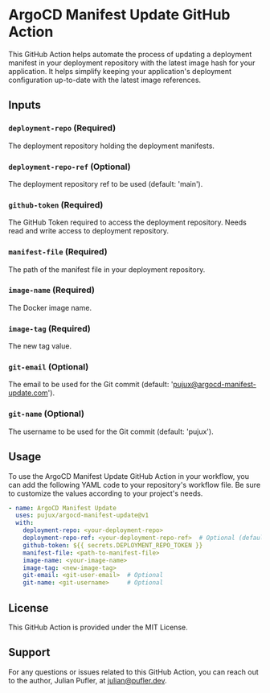 # ArgoCD Manifest Update GitHub Action
This GitHub Action helps automate the process of updating a deployment manifest in your deployment repository with the latest image hash for your application. It helps simplify keeping your application's deployment configuration up-to-date with the latest image references.

## Inputs

### `deployment-repo` (Required)
The deployment repository holding the deployment manifests.

### `deployment-repo-ref` (Optional)
The deployment repository ref to be used (default: 'main').

### `github-token` (Required)
The GitHub Token required to access the deployment repository. Needs read and write access to deployment repository.

### `manifest-file` (Required)
The path of the manifest file in your deployment repository.

### `image-name` (Required)
The Docker image name.

### `image-tag` (Required)
The new tag value.

### `git-email` (Optional)
The email to be used for the Git commit (default: 'pujux@argocd-manifest-update.com').

### `git-name` (Optional)
The username to be used for the Git commit (default: 'pujux').

## Usage
To use the ArgoCD Manifest Update GitHub Action in your workflow, you can add the following YAML code to your repository's workflow file. Be sure to customize the values according to your project's needs.

```yaml
- name: ArgoCD Manifest Update
  uses: pujux/argocd-manifest-update@v1
  with:
    deployment-repo: <your-deployment-repo>
    deployment-repo-ref: <your-deployment-repo-ref>  # Optional (default: 'main')
    github-token: ${{ secrets.DEPLOYMENT_REPO_TOKEN }}
    manifest-file: <path-to-manifest-file>
    image-name: <your-image-name>
    image-tag: <new-image-tag>
    git-email: <git-user-email>  # Optional
    git-name: <git-username>     # Optional
```

## License
This GitHub Action is provided under the MIT License.

## Support
For any questions or issues related to this GitHub Action, you can reach out to the author, Julian Pufler, at julian@pufler.dev.
